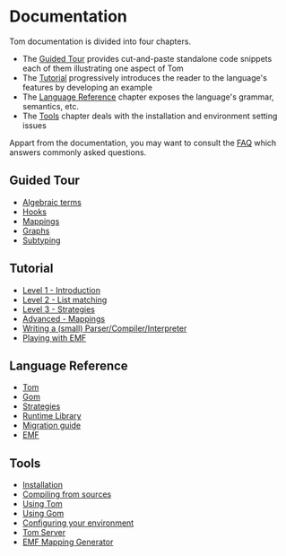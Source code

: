 # Documentation

Tom documentation is divided into four chapters.

- The [Guided Tour](#guided-tour) provides cut-and-paste standalone code snippets each of them illustrating one aspect of Tom
- The [Tutorial](#tutorial) progressively introduces the reader to the language's features by developing an example
- The [Language Reference](#language-reference) chapter exposes the language's grammar, semantics, etc.
- The [Tools](#tools) chapter deals with the installation and environment setting issues

Appart from the documentation, you may want to consult the [FAQ](FAQ.md) which answers commonly asked questions.

## Guided Tour
- [Algebraic terms](tour/Basic_Usage.md)
- [Hooks](tour/Data_Structure_Invariants.md)
- [Mappings](tour/Seeing_Java_Objects_as_Terms.md)
- [Graphs](tour/Term-Graph_Rewriting.md)
- [Subtyping](tour/Using_subtypes.md)

## Tutorial
- [Level 1 - Introduction](tutorial/Language_Basics_Level_1.md)
- [Level 2 - List matching](tutorial/Language_Basics_Level_2.md)
- [Level 3 - Strategies](tutorial/Language_Basics_Level_3.md)
- [Advanced - Mappings](tutorial/Advanced_features.md)
- [Writing a (small) Parser/Compiler/Interpreter](tutorial/Writing_a_compiler.md)
- [Playing with EMF](tutorial/Playing_with_EMF.md)

## Language Reference
- [Tom](reference/Tom.md)
- [Gom](reference/Gom.md)
- [Strategies](reference/Strategies.md)
- [Runtime Library](reference/Runtime_Library.md)
- [Migration guide](reference/Migration_Guide.md)
- [EMF](reference/EMF.md)

## Tools
- [Installation](tools/Installation.md)
- [Compiling from sources](tools/Compiling_trunk.md)
- [Using Tom](tools/Using_Tom.md)
- [Using Gom](tools/Using_Gom.md)
- [Configuring your environment](tools/Configuring_your_environment.md)
- [Tom Server](tools/Tom_Server.md)
- [EMF Mapping Generator](tools/EMF_Mapping_Generator.md)
